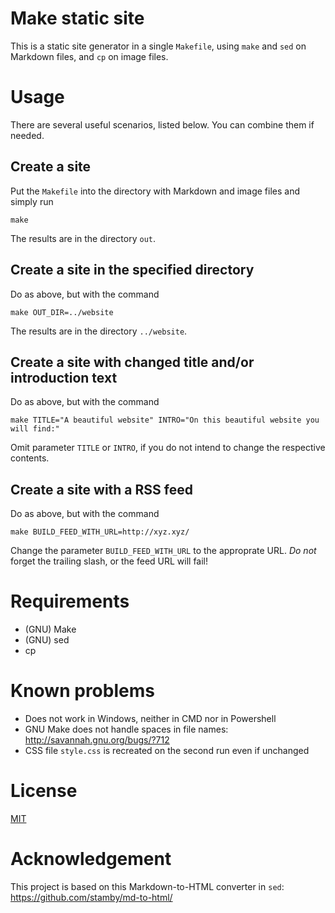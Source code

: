 # Make static site

This is a static site generator in a single `Makefile`, using `make` and `sed` on Markdown files, and `cp` on image files.

# Usage

There are several useful scenarios, listed below. You can combine them if needed.

## Create a site

Put the `Makefile` into the directory with Markdown and image files and simply run

```
make
```

The results are in the directory `out`.

## Create a site in the specified directory

Do as above, but with the command

```
make OUT_DIR=../website
```

The results are in the directory `../website`.

## Create a site with changed title and/or introduction text

Do as above, but with the command

```
make TITLE="A beautiful website" INTRO="On this beautiful website you will find:"
```

Omit parameter `TITLE` or `INTRO`, if you do not intend to change the respective contents.

## Create a site with a RSS feed

Do as above, but with the command

```
make BUILD_FEED_WITH_URL=http://xyz.xyz/
```

Change the parameter `BUILD_FEED_WITH_URL` to the approprate URL. _Do not_ forget the trailing slash, or the feed URL will fail!

# Requirements

* (GNU) Make
* (GNU) sed
* cp

# Known problems

* Does not work in Windows, neither in CMD nor in Powershell
* GNU Make does not handle spaces in file names: http://savannah.gnu.org/bugs/?712
* CSS file `style.css` is recreated on the second run even if unchanged

# License

[MIT](LICENSE)

# Acknowledgement

This project is based on this Markdown-to-HTML converter in `sed`: https://github.com/stamby/md-to-html/
